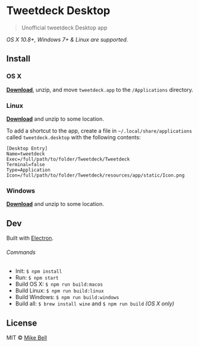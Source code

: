 # Tweetdeck Desktop

> Unofficial tweetdeck Desktop app

*OS X 10.8+, Windows 7+ & Linux are supported.*

## Install

### OS X

[**Download**](https://github.com/mikebell/tweetdeck-desktop/releases/latest), unzip, and move `tweetdeck.app` to the `/Applications` directory.

### Linux

[**Download**](https://github.com/mikebell/tweetdeck-desktop/releases/latest) and unzip to some location.

To add a shortcut to the app, create a file in `~/.local/share/applications` called `tweetdeck.desktop` with the following contents:

```
[Desktop Entry]
Name=tweetdeck
Exec=/full/path/to/folder/Tweetdeck/Tweetdeck
Terminal=false
Type=Application
Icon=/full/path/to/folder/Tweetdeck/resources/app/static/Icon.png
```

### Windows

[**Download**](https://github.com/mikebell/tweetdeck-desktop/releases/latest) and unzip to some location.


## Dev

Built with [Electron](http://electron.atom.io).

###### Commands

- Init: `$ npm install`
- Run: `$ npm start`
- Build OS X: `$ npm run build:macos`
- Build Linux: `$ npm run build:linux`
- Build Windows: `$ npm run build:windows`
- Build all: `$ brew install wine` and `$ npm run build` *(OS X only)*

## License

MIT © [Mike Bell](http://mikebell.io)
